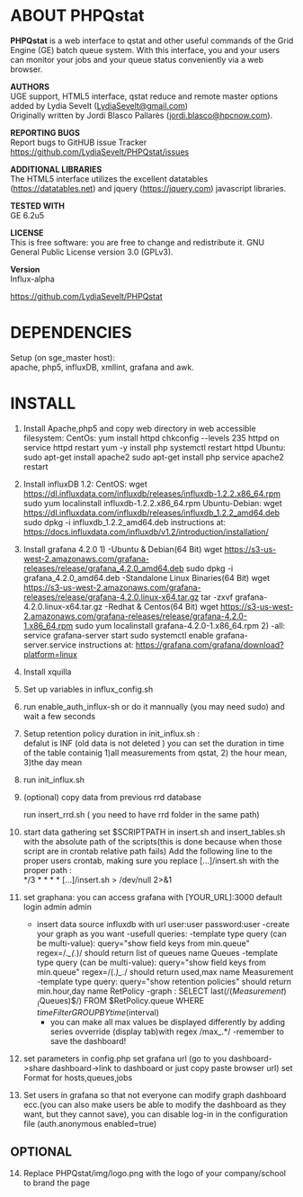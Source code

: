 ABOUT PHPQstat
==============================================
**PHPQstat** is a web interface to qstat and other useful commands of the Grid Engine (GE) batch queue system.
With this interface, you and your users can monitor your jobs and your queue status conveniently via a web browser.

**AUTHORS**  
UGE support, HTML5 interface, qstat reduce and remote master options added by Lydia Sevelt (LydiaSevelt@gmail.com)  
Originally written by Jordi Blasco Pallarès (jordi.blasco@hpcnow.com).

**REPORTING BUGS**  
Report bugs to GitHUB issue Tracker https://github.com/LydiaSevelt/PHPQstat/issues

**ADDITIONAL LIBRARIES**  
The HTML5 interface utilizes the excellent datatables (https://datatables.net) and jquery (https://jquery.com) javascript libraries.  

**TESTED WITH**  
GE 6.2u5

**LICENSE**  
This is free software: you are free to change and redistribute it. GNU General Public License version 3.0 (GPLv3).

**Version**  
Influx-alpha 

https://github.com/LydiaSevelt/PHPQstat



DEPENDENCIES
==============================================
Setup (on sge_master host):  
apache, php5, influxDB, xmllint, grafana and awk.

INSTALL
==============================================
1. Install Apache,php5 and copy web directory in web accessible filesystem:
	CentOs:	
		yum install httpd
		chkconfig --levels 235 httpd on
		service httpd restart
		yum -y install php
		systemctl restart httpd
	Ubuntu:
		sudo apt-get install apache2
		sudo apt-get install php
		service apache2 restart
2. Install influxDB 1.2:
	CentOS:	
		wget https://dl.influxdata.com/influxdb/releases/influxdb-1.2.2.x86_64.rpm
		sudo yum localinstall influxdb-1.2.2.x86_64.rpm
	Ubuntu-Debian:
		wget https://dl.influxdata.com/influxdb/releases/influxdb_1.2.2_amd64.deb
		sudo dpkg -i influxdb_1.2.2_amd64.deb
	instructions at:
		https://docs.influxdata.com/influxdb/v1.2/introduction/installation/
3. Install grafana 4.2.0
	1)
	-Ubuntu & Debian(64 Bit)
		wget https://s3-us-west-2.amazonaws.com/grafana-releases/release/grafana_4.2.0_amd64.deb
		sudo dpkg -i grafana_4.2.0_amd64.deb 
	-Standalone Linux Binaries(64 Bit)
		wget https://s3-us-west-2.amazonaws.com/grafana-releases/release/grafana-4.2.0.linux-x64.tar.gz
		tar -zxvf grafana-4.2.0.linux-x64.tar.gz 
	-Redhat & Centos(64 Bit)
		wget https://s3-us-west-2.amazonaws.com/grafana-releases/release/grafana-4.2.0-1.x86_64.rpm
		sudo yum localinstall grafana-4.2.0-1.x86_64.rpm
	2)
	-all:
		service grafana-server start
		sudo systemctl enable grafana-server.service
	instructions at:
		https://grafana.com/grafana/download?platform=linux
4. Install xquilla
5. Set up variables in influx_config.sh
6. run enable_auth_influx-sh or do it mannually (you may need sudo) and wait a few seconds
7. Setup retention policy duration in  init_influx.sh :  
    defalut is INF (old data is not deleted )
    you can set the duration in time of the table containig 1)all measurements from qstat,
    2) the hour mean,
    3)the day mean 
8. run init_influx.sh
9. (optional) copy data from previous rrd database
   
   run insert_rrd.sh ( you need to have rrd folder in the same path)
10. start data gathering
	set $SCRIPTPATH in insert.sh and insert_tables.sh with the absolute path of the scripts(this is done because when those script are in crontab relative path fails)
	Add the following line to the proper users crontab, making sure you replace [...]/insert.sh with the proper path :  
    */3 * * * * [...]/insert.sh > /dev/null 2>&1
11. set graphana:
	you can access grafana with [YOUR_URL]:3000
	default login admin admin
	- insert data source influxdb with url user:user password:user
	-create your graph as you want
	-usefull queries:
		-template type query (can be multi-value): query="show field keys from min.queue" regex=/.*_(.*)/	should return list of queues	name Queues
		-template type query (can be multi-value): query="show field keys from min.queue" regex=/(.*)_.*/	should return used,max		name Measurement
		-template type query: query="show retention policies"							should return min.hour,day	name RetPolicy
		-graph : SELECT last(/($Measurement)_($Queues)$/) FROM $RetPolicy.queue WHERE $timeFilter GROUP BY time($interval)
		- you can make all max values be displayed differently by adding series ovverride (display tab)with regex /max_.*/
	-remember to save the dashboard!

12. set parameters in config.php 
	set grafana url (go to you dashboard->share dashboard->link to dashboard or just copy paste browser url)
	set Format for hosts,queues,jobs
13. Set users in grafana so that not everyone can modify graph dashboard ecc.(you can also make users be able to modify the dashboard as they want, but they cannot save), you can disable log-in in the configuration file (auth.anonymous enabled=true)


  OPTIONAL
  ----------------------------------------------
14. Replace PHPQstat/img/logo.png with the logo of your company/school to brand the page 

